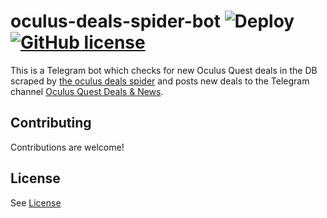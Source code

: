 # oculus-deals-spider-bot ![Deploy](https://github.com/introkun/oculus-deals-spider-bot/actions/workflows/deploy.yml/badge.svg?branch=master) [![GitHub license](https://img.shields.io/github/license/introkun/oculus-deals-spider-bot.svg)](https://github.com/introkun/oculus-deals-spider-bot/blob/master/LICENSE)

This is a Telegram bot which checks for new Oculus Quest deals in the DB scraped by [the oculus deals spider](https://github.com/introkun/oculus-deals-spider) and posts new deals to the Telegram channel [Oculus Quest Deals & News](https://t.me/oculusQuestDeals).

## Contributing

Contributions are welcome!

## License 

See [License](LICENSE)
